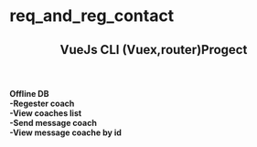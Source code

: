 <html>
	<head>
		</head>
	</body>
	
# req_and_reg_contact 
<section>
	<header><h1>VueJs CLI (Vuex,router)Progect</h1> </header>
<h4>
	Offline DB<br>
-Regester coach<br>
-View coaches list<br>
-Send message coach<br>
-View message coache by id<br>
	</h4>
	</section>
<body>
